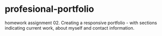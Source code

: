 # profesional-portfolio
homework assignment 02. 
Creating a responsive portfolio - with sections indicating current work, about myself and contact information.
